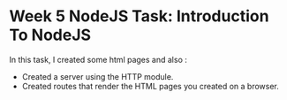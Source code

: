 # Week 5 NodeJS Task: Introduction To NodeJS

In this task, I created some html pages and also :
* Created a server using the HTTP module.
*  Created routes that render the HTML pages you created on a browser.
